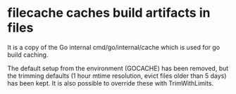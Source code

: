 # filecache caches build artifacts in files
It is a copy of the Go internal cmd/go/internal/cache which is used for go build caching.

The default setup from the environment (GOCACHE) has been removed,
but the trimming defaults (1 hour mtime resolution, evict files older than 5 days)
has been kept. It is also possible to override these with TrimWithLimits.
